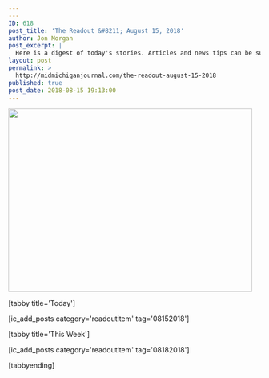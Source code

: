 ```yaml
---
---
ID: 618
post_title: 'The Readout &#8211; August 15, 2018'
author: Jon Morgan
post_excerpt: |
  Here is a digest of today's stories. Articles and news tips can be submitted by clicking on "Post a Story" on the Mid Michigan Journal website or via an email sent to editor@midmichiganjournal.com.
layout: post
permalink: >
  http://midmichiganjournal.com/the-readout-august-15-2018
published: true
post_date: 2018-08-15 19:13:00
---
```

<a href="http://midmichiganjournal.com/bravehearts-pub-supported-teachers-with-supply-donations/38405111_10155967998812547_4845018960120250368_n" rel="attachment wp-att-381"><img class="alignnone size-medium wp-image-381" src="http://midmichiganjournal.com/wp-content/uploads/2018/08/38405111_10155967998812547_4845018960120250368_n-487x365.jpg" alt="" width="487" height="365" /></a>

[tabby title='Today']

[ic_add_posts category='readoutitem' tag='08152018']

[tabby title='This Week']

[ic_add_posts category='readoutitem' tag='08182018']

[tabbyending]